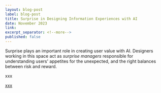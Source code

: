 ```yaml
---
layout: blog-post
label: blog-post
title: Surprise in Designing Information Experiences with AI
date: November 2023
link:
excerpt_separator: <!--more-->
published: false
---
```


Surprise plays an important role in creating user value with AI. Designers working in this space act as <i>surprise managers</i> responsible for understanding users' appetites for the unexpected, and the right balances between risk and reward.

<div class="block-margin media-wrapper">
   xxx
</div>

<!--more-->

[xxx](xxx)
